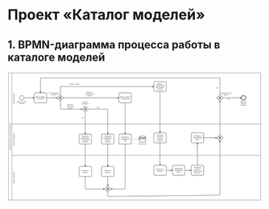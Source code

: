# Проект «Каталог моделей»
## 1. BPMN-диаграмма процесса работы в каталоге моделей
![BPMN-схема](model_service4.jpeg)

